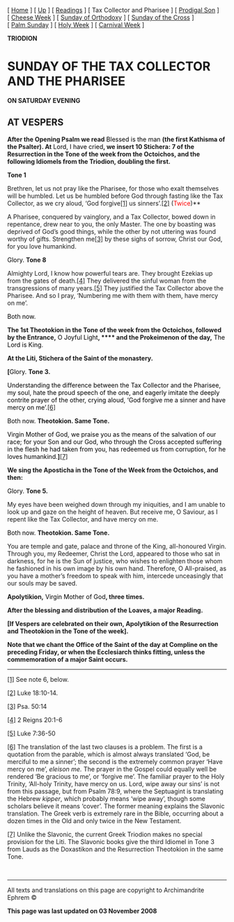 \[ [Home](index.md) \] \[ [Up](triodion.md) \] \[ [Readings](readLent.md) \] \[ Tax Collector and Pharisee \] \[ [Prodigal Son](ProdigalE.md) \] \[ [Cheese Week](cheese_week.md) \] \[ [Sunday of Orthodoxy](sunday_of_orthodoxy.md) \] \[ [Sunday of the Cross](sunday_of_the_cross.md) \] \[ [Palm Sunday](palm.md) \] \[ [Holy Week](holyweek.md) \] \[ [Carnival Week](carnival_week.md) \]

**TRIODION**

SUNDAY OF THE TAX COLLECTOR AND THE PHARISEE
============================================

**ON SATURDAY EVENING**

AT VESPERS
----------

**After the Opening Psalm we read** <span style="color:windowtext">Blessed is the man</span> **(the first Kathisma of the Psalter). At** <span style="color:windowtext">Lord, I have cried</span>**, we insert 10 Stichera: 7 of the Resurrection in the Tone of the week from the Octoichos, and the following Idiomels from the Triodion, doubling the first.**

**Tone 1**

Brethren, let us not pray like the Pharisee, for those who exalt themselves will be humbled. Let us be humbled before God through fasting like the Tax Collector, as we cry aloud, ‘God forgive<a href="#_ftn1" id="_ftnref1">[1]</a> us sinners’.<a href="#_ftn2" id="_ftnref2">[2]</a> <span style="mso-bidi-font-style:italic">(<span style="color:red">Twice</span>)</span>**

A Pharisee, conquered by vainglory, and a Tax Collector, bowed down in repentance, drew near to you, the only Master. The one by boasting was deprived of God’s good things, while the other by not uttering was found worthy of gifts. Strengthen me<a href="#_ftn3" id="_ftnref3">[3]</a> by these sighs of sorrow, Christ our God, for you love humankind.

<span style="color:windowtext">Glory.</span> **Tone 8**

Almighty Lord, I know how powerful tears are. They brought Ezekias up from the gates of death.<a href="#_ftn4" id="_ftnref4">[4]</a> They delivered the sinful woman from the transgressions of many years.<a href="#_ftn5" id="_ftnref5">[5]</a> They justified the Tax Collector above the Pharisee. And so I pray, ‘Numbering me with them with them, have mercy on me’.

<span style="color:windowtext">Both now.</span>

**The 1st Theotokion in the Tone of the week from the Octoichos, followed by the Entrance,** <span style="color:windowtext">O Joyful Light</span>**, **** and the Prokeimenon of the day,** <span style="color:windowtext">The Lord is King</span>.

**At the Liti, Stichera of the Saint of the monastery.**

<span style="mso-bidi-font-style:italic">**\[**</span><span style="color:windowtext">Glory. </span>**Tone 3.**<span style="mso-bidi-font-size: 10.0pt"></span>

<span style="font-size:1.0pt;mso-bidi-font-size:10.0pt"> </span>

<span style="color: windowtext">Understanding the difference between the Tax Collector and the Pharisee, my soul, hate the proud speech of the one, and eagerly imitate the deeply contrite prayer of the other, crying aloud, ‘God forgive me a sinner and have mercy on me’.</span><a href="#_ftn6" id="_ftnref6">[6]</a><span style="color:windowtext"></span>

<span style="color:windowtext">Both now.</span> **Theotokion. Same Tone.**

<span style="color:windowtext">Virgin Mother of God, we praise you as the means of the salvation of our race; for your Son and our God, who through the Cross accepted suffering in the flesh he had taken from you, has redeemed us from corruption, for he loves humankind.</span><span style="mso-bidi-font-style:italic">**\]**</span><a href="#_ftn7" id="_ftnref7">[7]</a><span style="mso-bidi-font-style:italic"></span>

**We sing the Aposticha in the Tone of the Week from the Octoichos, and then:**

<span style="color:windowtext">Glory.</span> **Tone 5.**

My eyes have been weighed down through my iniquities, and I am unable to look up and gaze on the height of heaven. But receive me, O Saviour, as I repent like the Tax Collector, and have mercy on me.

<span style="color:windowtext">Both now.</span> **Theotokion. Same Tone.**

You are temple and gate, palace and throne of the King, all-honoured Virgin. Through you, my Redeemer, Christ the Lord, appeared to those who sat in darkness, for he is the Sun of justice, who wishes to enlighten those whom he fashioned in his own image by his own hand. Therefore, O All-praised, as you have a mother’s freedom to speak with him, intercede unceasingly that our souls may be saved.

**Apolytikion,** <span style="color:windowtext">Virgin Mother of God</span>**, three times.**

**After the blessing and distribution of the Loaves, a major Reading.**

**\[If Vespers are celebrated on their own, Apolytikion of the Resurrection and Theotokion in the Tone of the week\].**

**Note that we chant the Office of the Saint of the day at Compline on the preceding Friday, or when the Ecclesiarch thinks fitting, unless the commemoration of a major <span style="text-transform:uppercase">s</span>aint occurs.**

------------------------------------------------------------------------

<a href="#_ftnref1" id="_ftn1">[1]</a> See note 6, below.

<a href="#_ftnref2" id="_ftn2">[2]</a> Luke 18:10-14.

<a href="#_ftnref3" id="_ftn3">[3]</a> Psa. 50:14

<a href="#_ftnref4" id="_ftn4">[4]</a> 2 Reigns 20:1-6

<a href="#_ftnref5" id="_ftn5">[5]</a> Luke 7:36-50

<a href="#_ftnref6" id="_ftn6">[6]</a> The translation of the last two clauses is a problem. The first is a quotation from the parable, which is almost always translated ‘God, be merciful to me a sinner’; the second is the extremely common prayer ‘Have mercy on me’, *eleison me.* The prayer in the Gospel could equally well be rendered ‘Be gracious to me’, or ‘forgive me’. The familiar prayer to the Holy Trinity, ‘All-holy Trinity, have mercy on us. Lord, wipe away our sins’ is not from this passage, but from Psalm 78:9, where the Septuagint is translating the Hebrew *kipper*, which probably means ‘wipe away’, though some scholars believe it means ‘cover’. The former meaning explains the Slavonic translation. The Greek verb is extremely rare in the Bible, occurring about a dozen times in the Old and only twice in the New Testament.<span style="mso-spacerun: yes"> </span>

<a href="#_ftnref7" id="_ftn7">[7]</a> Unlike the Slavonic, the current Greek Triodion makes no special provision for the Liti. The Slavonic books give the third Idiomel in Tone 3 from Lauds as the Doxastikon and the Resurrection Theotokion in the same Tone.<span style="mso-spacerun: yes"> </span>

 

------------------------------------------------------------------------

All texts and translations on this page are copyright to
Archimandrite Ephrem ©

**This page was last updated on 03 November 2008**

